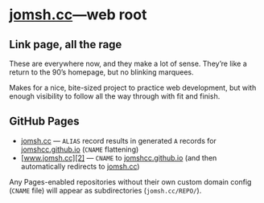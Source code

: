 # [jomsh.cc][1]—web root

## Link page, all the rage

These are everywhere now, and they make a lot of sense. They’re like a return to
the 90’s homepage, but no blinking marquees.

Makes for a nice, bite-sized project to practice web development, but with
enough visibility to follow all the way through with fit and finish.

## GitHub Pages

  - [jomsh.cc][1] — `ALIAS` record results in generated `A` records for
    [jomshcc.github.io][3] (`CNAME` flattening)
  - [www.jomsh.cc][2] — `CNAME` to [jomshcc.github.io][3] (and then
    automatically redirects to [jomsh.cc][1])

Any Pages-enabled repositories without their own custom domain config (`CNAME`
file) will appear as subdirectories (`jomsh.cc/REPO/`).

[1]: https://jomsh.cc
[2]: https://www.jomsh.cc
[3]: https://jomshcc.github.io
